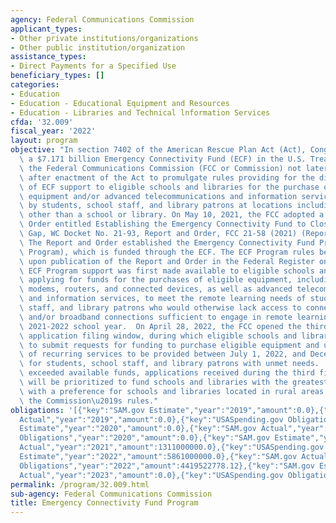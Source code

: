 ```yaml
---
agency: Federal Communications Commission
applicant_types:
- Other private institutions/organizations
- Other public institution/organization
assistance_types:
- Direct Payments for a Specified Use
beneficiary_types: []
categories:
- Education
- Education - Educational Equipment and Resources
- Education - Libraries and Technical lnformation Services
cfda: '32.009'
fiscal_year: '2022'
layout: program
objective: "In section 7402 of the American Rescue Plan Act (Act), Congress established\
  \ a $7.171 billion Emergency Connectivity Fund (ECF) in the U.S. Treasury and directed\
  \ the Federal Communications Commission (FCC or Commission) not later than 60 days\
  \ after enactment of the Act to promulgate rules providing for the distribution\
  \ of ECF support to eligible schools and libraries for the purchase of eligible\
  \ equipment and/or advanced telecommunications and information services for use\
  \ by students, school staff, and library patrons at locations including locations\
  \ other than a school or library. On May 10, 2021, the FCC adopted a Report and\
  \ Order entitled Establishing the Emergency Connectivity Fund to Close the Homework\
  \ Gap, WC Docket No. 21-93, Report and Order, FCC 21-58 (2021) (Report and Order).\
  \ The Report and Order established the Emergency Connectivity Fund Program (ECF\
  \ Program), which is funded through the ECF. The ECF Program rules became effective\
  \ upon publication of the Report and Order in the Federal Register on May 28, 2021.\
  \ ECF Program support was first made available to eligible schools and libraries\
  \ applying for funds for the purchases of eligible equipment, including Wi-Fi hotspots,\
  \ modems, routers, and connected devices, as well as advanced telecommunications\
  \ and information services, to meet the remote learning needs of students, school\
  \ staff, and library patrons who would otherwise lack access to connected devices\
  \ and/or broadband connections sufficient to engage in remote learning during the\
  \ 2021-2022 school year.  On April 28, 2022, the FCC opened the third and final\
  \ application filing window, during which eligible schools and libraries were able\
  \ to submit requests for funding to purchase eligible equipment and up to 12 months\
  \ of recurring services to be provided between July 1, 2022, and December 31, 2023\
  \ for students, school staff, and library patrons with unmet needs.  Because demand\
  \ exceeded available funds, applications received during the third filing window\
  \ will be prioritized to fund schools and libraries with the greatest need first,\
  \ with a preference for schools and libraries located in rural areas pursuant to\
  \ the Commission\u2019s rules."
obligations: '[{"key":"SAM.gov Estimate","year":"2019","amount":0.0},{"key":"SAM.gov
  Actual","year":"2019","amount":0.0},{"key":"USASpending.gov Obligations","year":"2019","amount":0.0},{"key":"SAM.gov
  Estimate","year":"2020","amount":0.0},{"key":"SAM.gov Actual","year":"2020","amount":0.0},{"key":"USASpending.gov
  Obligations","year":"2020","amount":0.0},{"key":"SAM.gov Estimate","year":"2021","amount":2000000000.0},{"key":"SAM.gov
  Actual","year":"2021","amount":1311000000.0},{"key":"USASpending.gov Obligations","year":"2021","amount":1196056115.07},{"key":"SAM.gov
  Estimate","year":"2022","amount":5861000000.0},{"key":"SAM.gov Actual","year":"2022","amount":4459300000.0},{"key":"USASpending.gov
  Obligations","year":"2022","amount":4419522778.12},{"key":"SAM.gov Estimate","year":"2023","amount":1329700000.0},{"key":"SAM.gov
  Actual","year":"2023","amount":0.0},{"key":"USASpending.gov Obligations","year":"2023","amount":651116373.92}]'
permalink: /program/32.009.html
sub-agency: Federal Communications Commission
title: Emergency Connectivity Fund Program
---
```


